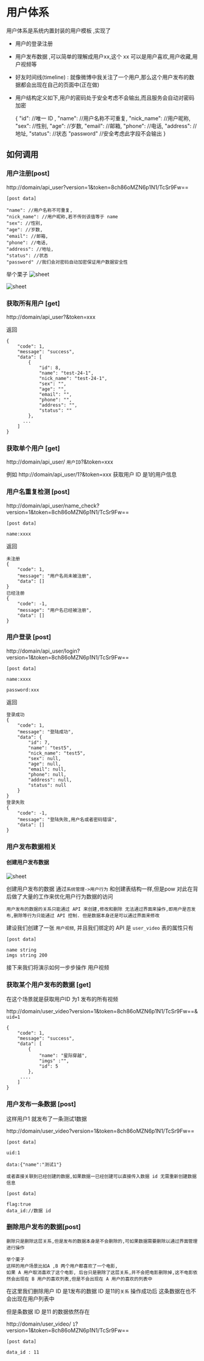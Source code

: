 # 用户体系

用户体系是系统内置封装的用户模板 ,实现了

- 用户的登录注册
- 用户发布数据 ,可以简单的理解成用户xx,这个 xx 可以是用户喜欢,用户收藏,用户视频等
- 好友时间线(timeline)  : 就像微博中我关注了一个用户,那么这个用户发布的数据都会出现在自己的页面中(正在做)
- 用户结构定义如下,用户的密码处于安全考虑不会输出,而且服务会自动对密码加密

    {
        "id": //唯一 ID ,
        "name": //用户名称不可重复,
        "nick_name": //用户昵称,
        "sex": //性别,
        "age": //岁数,
        "email": //邮箱,
        "phone": //电话,
        "address": //地址,
        "status": //状态
        "password" //安全考虑此字段不会输出
    }


## 如何调用

### 用户注册[post]

http://domain/api_user?version=1&token=8ch86oMZN6p1N1/TcSr9Fw==

`[post data]`
```
"name": //用户名称不可重复,
"nick_name": //用户昵称,若不传则该值等于 name
"sex": //性别,
"age": //岁数,
"email": //邮箱,
"phone": //电话,
"address": //地址,
"status": //状态
"password" //我们会对密码自动加密保证用户数据安全性

```

举个栗子
 ![sheet](../assets/user_create1.png)


 ![sheet](../assets/user_create2.png)




### 获取所有用户 [get]

http://domain/api_user?&token=xxx

返回

```
{
    "code": 1,
    "message": "success",
    "data": [
        {
            "id": 8,
            "name": "test-24-1",
            "nick_name": "test-24-1",
            "sex": "",
            "age": "",
            "email": "",
            "phone": "",
            "address": "",
            "status": ""
        },
      ...
    ]
}
```


### 获取单个用户 [get]
http://domain/api_user/ `用户ID`?&token=xxx

例如
http://domain/api_user/1?&token=xxx
获取用户 ID 是1的用户信息


### 用户名重复检测 [post]

http://domain/api_user/name_check?version=1&token=8ch86oMZN6p1N1/TcSr9Fw==

`[post data]`
```
name:xxxx
```

返回

```
未注册
{
    "code": 1,
    "message": "用户名尚未被注册",
    "data": []
}
已经注册
{
    "code": -1,
    "message": "用户名已经被注册",
    "data": []
}
```


### 用户登录 [post]

http://domain/api_user/login?version=1&token=8ch86oMZN6p1N1/TcSr9Fw==


`[post data]`

```
name:xxxx

password:xxx
```
返回

```
登录成功
{
    "code": 1,
    "message": "登陆成功",
    "data": {
        "id": 7,
        "name": "test5",
        "nick_name": "test5",
        "sex": null,
        "age": null,
        "email": null,
        "phone": null,
        "address": null,
        "status": null
    }
}
登录失败
{
    "code": -1,
    "message": "登陆失败,用户名或者密码错误",
    "data": []
}
```




### 用户发布数据相关

#### 创建用户发布数据
![sheet](../assets/user_behavior_create.png)

创建用户发布的数据 通过`系统管理->用户行为`
和创建表结构一样,但是pow 对此在背后做了大量的工作来优化用户行为数据的访问


`用户发布的数据的关系只能通过 API 来创建,修改和删除
无法通过界面来操作,即用户是否发布,删除等行为只能通过 API 控制. 但是数据本身还是可以通过界面来修改`


建设我们创建了一张 `用户视频`, 并且我们绑定的 API 是 `user_video`
表的属性只有

`[post data]`
```
name string
imgs string 200
```
接下来我们将演示如何一步步操作 用户视频

### 获取某个用户发布的数据 [get]


在这个场景就是获取用户ID 为1 发布的所有视频

http://domain/user_video?version=1&token=8ch86oMZN6p1N1/TcSr9Fw==& `uid=1`

```
{
    "code": 1,
    "message": "success",
    "data": [
        {
            "name": "星际穿越",
            "imgs" :"",
            "id": 5
        },
     ....
    ]
}

```

### 用户发布一条数据 [post]

这样用户1 就发布了一条测试1数据

http://domain/user_video?version=1&token=8ch86oMZN6p1N1/TcSr9Fw==

`[post data]`
```
uid:1

data:{"name":"测试1"}
```

`或者直接关联到已经创建的数据,如果数据一已经创建可以直接传入数据 id 无需重新创建数据信息`

`[post data]`
```
flag:true
data_id://数据 id
```

### 删除用户发布的数据[post]

`删除只是删除这层关系,但是发布的数据本身是不会删除的,可如果数据需要删除以通过界面管理进行操作`


```
举个栗子
这样的用户场景比如A ,B 两个用户都喜欢了一个电影,
如果 A 用户取消喜欢了这个电影, 后台只是删除了这层关系,并不会把电影删除掉,这不电影依然会出现在 B 用户的喜欢列表,但是不会出现在 A 用户的喜欢的列表中
```

在这里我们删除用户 ID 是1发布的数据 ID 是11的`关系`
操作成功后 这条数据在也不会出现在用户列表中

但是条数据 ID 是11 的数据依然存在


http://domain/user_video/ `1`?version=1&token=8ch86oMZN6p1N1/TcSr9Fw==

`[post data]`
```
data_id : 11
```


